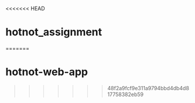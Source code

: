 <<<<<<< HEAD
# hotnot_assignment
=======
# hotnot-web-app
>>>>>>> 48f2a9fcf9e311a9794bbd4db4d817758382eb59
